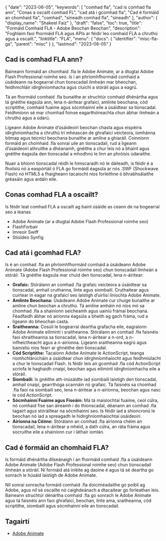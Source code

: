 {
  "date": "2023-06-05",
  "keywords": [
"comhad fla",
"cad is comhad fla ann",
"Conas a oscailt comhad FL",
"cad atá i gcomhad fla",
"Cad é formáid an chomhaid fla",
"comhad",
"síneadh comhad fla",
"síneadh"
],
  "author": {
    "display_name": "Shakeel Faiz"
},
  "draft": "false",
  "toc": true,
  "title": "Formáid Comhaid FLA - Adobe Beochan Beochan",
  "description": "Foghlaim faoi fhormáid FLA agus APIs ar féidir leo comhaid FLA a chruthú agus a oscailt.",
  "linktitle": "FLA",
  "menu": {
    "docs": {
      "identifier": "misc-fla-ga",
      "parent": "misc"
}
},
  "lastmod": "2023-06-05"
}

## Cad is comhad FLA ann?

Baineann formáid an chomhaid .fla le Adobe Animate, ar a dtugtaí Adobe Flash Professional roimhe seo. Is í an phríomhfhormáid comhaid a úsáideann na bogearraí chun tionscadail ilmheán mar bheochan, feidhmchláir idirghníomhacha agus cluichí a stóráil agus a eagrú.

Tá an fhormáid comhaid .fla bunaithe ar struchtúr comhaid dhénártha agus tá gnéithe éagsúla ann, lena n-áirítear grafaicí, amlínte beochana, cód scriptithe, comhaid fuaime agus sócmhainní eile a úsáidtear sa tionscadal. Feidhmíonn sé mar chomhad foinse eagarthóireachta chun ábhar ilmheán a chruthú agus a údarú.

Ligeann Adobe Animate d’úsáideoirí beochan chasta agus eispéiris idirghníomhacha a chruthú trí mheascán de ghrafaicí veicteora, íomhánna bitmap agus teicnící beochana bunaithe ar amlíne a ghiaráil. Coinníonn formáid an chomhaid .fla sonraí uile an tionscadail, rud a ligeann d’úsáideoirí athruithe a dhéanamh, gnéithe a chur leis nó a bhaint agus gnéithe éagsúla den tionscadal a mhodhnú le linn an phróisis údaraithe.

Nuair a bhíonn tionscadal réidh le himscaradh nó le dáileadh, is féidir é a fhoilsiú nó a easpórtáil ó FLA go formáidí éagsúla ar nós .SWF (Shockwave Flash) nó HTML5 a fhaigheann tacaíocht níos forleithne ó bhrabhsálaithe gréasáin agus ardáin eile.

## Conas comhad FLA a oscailt?

Is féidir leat comhad FLA a oscailt ag baint úsáide as ceann de na bogearraí seo a leanas

- Adobe Animate (ar a dtugtaí Adobe Flash Professional roimhe seo)
- FlashForbair
- Imreoir Swiff
- Stiúideo Synfig

## Cad atá i gcomhad FLA?

Is é an comhad .fla an phríomhfhormáid comhaid a úsáideann Adobe Animate (Adobe Flash Professional roimhe seo) chun tionscadail ilmheán a stóráil. Tá gnéithe éagsúla mar chuid den tionscadal, lena n-áirítear:

- **Grafaic:** Stórálann an comhad .fla grafaic veicteora a úsáidtear sa tionscadal, amhail cruthanna, línte agus siombailí. Cruthaítear agus cuirtear in eagar na grafaicí seo laistigh d’uirlisí líníochta Adobe Animate.
- **Amlínte Beochana:** Úsáideann Adobe Animate cur chuige bunaithe ar amlíne chun beochan a chruthú. Tá amlíne amháin nó níos mó sa chomhad .fla a shainíonn seicheamh agus uainiú frámaí beochana. Féadfaidh ábhar nó airíonna éagsúla a bheith ag gach fráma, rud a ligeann do bheochan casta.
- **Sraitheanna:** Cosúil le bogearraí deartha grafacha eile, eagraíonn Adobe Animate eilimintí i sraitheanna. Stórálann an comhad .fla faisnéis faoi shraitheanna sa tionscadal, lena n-áirítear a n-ord, a n-infheictheacht agus a n-airíonna. Ligeann sraitheanna eagrú agus bainistiú níos fearr ar ghnéithe den tionscadal.
- **Cód Scriptithe:** Tacaíonn Adobe Animate le ActionScript, teanga ríomhchlárúcháin a úsáidtear chun idirghníomhaíocht agus feidhmiúlacht a chur le tionscadail Flash. Is féidir leis an gcomhad .fla cód ActionScript scríofa le haghaidh cnaipí, beochan agus eilimintí idirghníomhacha eile a stóráil.
- **Siombailí:** Is gnéithe ath-inúsáidte iad siombailí laistigh den tionscadal, amhail cnaipí, gearrthóga scannáin nó grafaic. Tá faisnéis sa chomhad .fla faoi na siombailí seo, lena n-áirítear a n-airíonna, beochan agus nasc le cód ActionScript.
- **Sócmhainní Fuaime agus Físeáin:** Má tá maisíochtaí fuaime, ceol cúlra, nó comhaid físe san áireamh i do thionscadal, déanann an comhad .fla tagairt agus stóráiltear na sócmhainní seo. Is féidir iad a shioncronú le beochan nó iad a spreagadh le hidirghníomhaíochtaí úsáideoirí.
- **Airíonna na Céime:** Stórálann an comhad .fla airíonna chéim an tionscadail, lena n-áirítear a mhéid, a dath cúlra, an ráta fráma agus socruithe eile a shainíonn cur i láthair iomlán.

## Cad é formáid an chomhaid FLA?

Is formáid dhénártha dílseánaigh í an fhormáid comhaid .fla a úsáideann Adobe Animate (Adobe Flash Professional roimhe seo) chun tionscadail ilmheán a stóráil. Ní formáid atá inléite ag daoine é agus tá sé deartha go sonrach le húsáid laistigh de Adobe Animate.

Níl sonraí sonracha formáid comhaid .fla doiciméadaithe go poiblí ag Adobe, agus níl sé oscailte nó caighdeánach a dtacaítear go forleathan leis. Baineann struchtúr dénártha comhaid .fla go sonrach le Adobe Animate agus tá faisnéis ann faoi ghrafaicí, beochan, línte ama, sraitheanna, cód scriptithe, siombailí agus sócmhainní eile an tionscadail.

## Tagairtí
* [Adobe Animate]( https://ga.wikipedia.org/wiki/Adobe_Animate)


